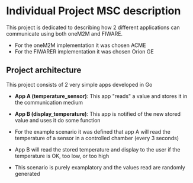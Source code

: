 # Individual Project MSC description
This project is dedicated to describing how 2 different applications can communicate using both oneM2M and FIWARE.
- For the oneM2M implementation it was chosen ACME
- For the FIWARER implementation it was chosen Orion GE

## Project architecture
This project consists of 2 very simple apps developed in Go
- **App A (temperature_sensor)**: This app "reads" a value and stores it in the communication medium
- **App B (display_temperature)**: This app is notified of the new stored value and uses it do some function

- For the example scenario it was defined that app A will read the temperature of a sensor in a controlled chamber (every 3 seconds)
- App B will read the stored temperature and display to the user if the temperature is OK, too low, or too high
- This scenario is purely examplatory and the values read are randomly generated
